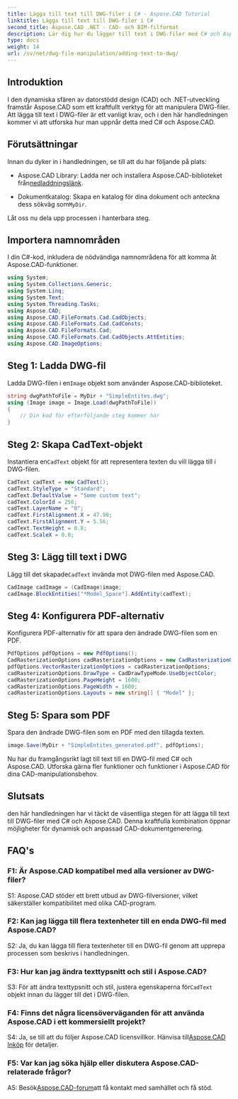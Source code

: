 ```yaml
---
title: Lägga till text till DWG-filer i C# - Aspose.CAD Tutorial
linktitle: Lägga till text till DWG-filer i C#
second_title: Aspose.CAD .NET - CAD- och BIM-filformat
description: Lär dig hur du lägger till text i DWG-filer med C# och Aspose.CAD. Följ denna steg-för-steg handledning för sömlös integration. Utforska Aspose.CAD-dokumentationen för omfattande vägledning.
type: docs
weight: 14
url: /sv/net/dwg-file-manipulation/adding-text-to-dwg/
---
```

## Introduktion

I den dynamiska sfären av datorstödd design (CAD) och .NET-utveckling framstår Aspose.CAD som ett kraftfullt verktyg för att manipulera DWG-filer. Att lägga till text i DWG-filer är ett vanligt krav, och i den här handledningen kommer vi att utforska hur man uppnår detta med C# och Aspose.CAD.

## Förutsättningar

Innan du dyker in i handledningen, se till att du har följande på plats:

-  Aspose.CAD Library: Ladda ner och installera Aspose.CAD-biblioteket från[nedladdningslänk](https://releases.aspose.com/cad/net/).

-  Dokumentkatalog: Skapa en katalog för dina dokument och anteckna dess sökväg som`MyDir`.

Låt oss nu dela upp processen i hanterbara steg.

## Importera namnområden

I din C#-kod, inkludera de nödvändiga namnområdena för att komma åt Aspose.CAD-funktioner.

```csharp
using System;
using System.Collections.Generic;
using System.Linq;
using System.Text;
using System.Threading.Tasks;
using Aspose.CAD;
using Aspose.CAD.FileFormats.Cad.CadObjects;
using Aspose.CAD.FileFormats.Cad.CadConsts;
using Aspose.CAD.FileFormats.Cad;
using Aspose.CAD.FileFormats.Cad.CadObjects.AttEntities;
using Aspose.CAD.ImageOptions;
```

## Steg 1: Ladda DWG-fil

 Ladda DWG-filen i en`Image` objekt som använder Aspose.CAD-biblioteket.

```csharp
string dwgPathToFile = MyDir + "SimpleEntites.dwg";
using (Image image = Image.Load(dwgPathToFile))
{
    // Din kod för efterföljande steg kommer här
}
```

## Steg 2: Skapa CadText-objekt

 Instantiera en`CadText` objekt för att representera texten du vill lägga till i DWG-filen.

```csharp
CadText cadText = new CadText();
cadText.StyleType = "Standard";
cadText.DefaultValue = "Some custom text";
cadText.ColorId = 256;
cadText.LayerName = "0";
cadText.FirstAlignment.X = 47.90;
cadText.FirstAlignment.Y = 5.56;
cadText.TextHeight = 0.8;
cadText.ScaleX = 0.0;
```

## Steg 3: Lägg till text i DWG

 Lägg till det skapade`CadText` invända mot DWG-filen med Aspose.CAD.

```csharp
CadImage cadImage = (CadImage)image;
cadImage.BlockEntities["*Model_Space"].AddEntity(cadText);
```

## Steg 4: Konfigurera PDF-alternativ

Konfigurera PDF-alternativ för att spara den ändrade DWG-filen som en PDF.

```csharp
PdfOptions pdfOptions = new PdfOptions();
CadRasterizationOptions cadRasterizationOptions = new CadRasterizationOptions();
pdfOptions.VectorRasterizationOptions = cadRasterizationOptions;
cadRasterizationOptions.DrawType = CadDrawTypeMode.UseObjectColor;
cadRasterizationOptions.PageHeight = 1600;
cadRasterizationOptions.PageWidth = 1600;
cadRasterizationOptions.Layouts = new string[] { "Model" };
```

## Steg 5: Spara som PDF

Spara den ändrade DWG-filen som en PDF med den tillagda texten.

```csharp
image.Save(MyDir + "SimpleEntites_generated.pdf", pdfOptions);
```

Nu har du framgångsrikt lagt till text till en DWG-fil med C# och Aspose.CAD. Utforska gärna fler funktioner och funktioner i Aspose.CAD för dina CAD-manipulationsbehov.

## Slutsats

den här handledningen har vi täckt de väsentliga stegen för att lägga till text till DWG-filer med C# och Aspose.CAD. Denna kraftfulla kombination öppnar möjligheter för dynamisk och anpassad CAD-dokumentgenerering.

## FAQ's

### F1: Är Aspose.CAD kompatibel med alla versioner av DWG-filer?

S1: Aspose.CAD stöder ett brett utbud av DWG-filversioner, vilket säkerställer kompatibilitet med olika CAD-program.

### F2: Kan jag lägga till flera textenheter till en enda DWG-fil med Aspose.CAD?

S2: Ja, du kan lägga till flera textenheter till en DWG-fil genom att upprepa processen som beskrivs i handledningen.

### F3: Hur kan jag ändra texttypsnitt och stil i Aspose.CAD?

 S3: För att ändra texttypsnitt och stil, justera egenskaperna för`CadText` objekt innan du lägger till det i DWG-filen.

### F4: Finns det några licensöverväganden för att använda Aspose.CAD i ett kommersiellt projekt?

 S4: Ja, se till att du följer Aspose.CAD licensvillkor. Hänvisa till[Aspose.CAD Inköp](https://purchase.aspose.com/buy) för detaljer.

### F5: Var kan jag söka hjälp eller diskutera Aspose.CAD-relaterade frågor?

 A5: Besök[Aspose.CAD-forum](https://forum.aspose.com/c/cad/19)att få kontakt med samhället och få stöd.